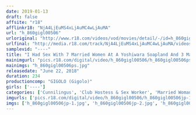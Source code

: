 ```yaml
---
date: 2019-01-13
draft: false
affsite: "r18"
afflinkr18: "NjA4LjEuMS4xLjAuMC4wLjAuMA"
url: "h_860gigl00506"
urloriginal: "http://www.r18.com/videos/vod/movies/detail/-/id=h_860gigl00506"
urlfinal: "http://media.r18.com/track/NjA4LjEuMS4xLjAuMC4wLjAuMA/videos/vod/movies/detail/-/id=h_860gigl00506"
samplevid: "----"
title: "I Had Sex With 7 Married Women At A Yoshiwara Soapland And 3 Married Call Girls In Uguisudani 4 Hours"
mainimgurl: "pics.r18.com/digital/video/h_860gigl00506/h_860gigl00506ps.jpg"
mainimgs: "h_860gigl00506ps.jpg"
releasedate: "June 22, 2018"
duration: 234
productioncomp: "GIGOLO (Gigolo)"
girls: ['----']
categories: ['Cunnilingus', 'Club Hostess & Sex Worker', 'Married Woman', 'Blowjob', '69', 'Fingering', 'Lotion', 'Over 4 Hours']
imgurls: ['pics.r18.com/digital/video/h_860gigl00506/h_860gigl00506jp-1.jpg', 'pics.r18.com/digital/video/h_860gigl00506/h_860gigl00506jp-2.jpg', 'pics.r18.com/digital/video/h_860gigl00506/h_860gigl00506jp-3.jpg', 'pics.r18.com/digital/video/h_860gigl00506/h_860gigl00506jp-4.jpg', 'pics.r18.com/digital/video/h_860gigl00506/h_860gigl00506jp-5.jpg', 'pics.r18.com/digital/video/h_860gigl00506/h_860gigl00506jp-6.jpg', 'pics.r18.com/digital/video/h_860gigl00506/h_860gigl00506jp-7.jpg', 'pics.r18.com/digital/video/h_860gigl00506/h_860gigl00506jp-8.jpg', 'pics.r18.com/digital/video/h_860gigl00506/h_860gigl00506jp-9.jpg', 'pics.r18.com/digital/video/h_860gigl00506/h_860gigl00506jp-10.jpg', 'pics.r18.com/digital/video/h_860gigl00506/h_860gigl00506jp-11.jpg', 'pics.r18.com/digital/video/h_860gigl00506/h_860gigl00506jp-12.jpg', 'pics.r18.com/digital/video/h_860gigl00506/h_860gigl00506jp-13.jpg', 'pics.r18.com/digital/video/h_860gigl00506/h_860gigl00506jp-14.jpg', 'pics.r18.com/digital/video/h_860gigl00506/h_860gigl00506jp-15.jpg', 'pics.r18.com/digital/video/h_860gigl00506/h_860gigl00506jp-16.jpg', 'pics.r18.com/digital/video/h_860gigl00506/h_860gigl00506jp-17.jpg', 'pics.r18.com/digital/video/h_860gigl00506/h_860gigl00506jp-18.jpg', 'pics.r18.com/digital/video/h_860gigl00506/h_860gigl00506jp-19.jpg', 'pics.r18.com/digital/video/h_860gigl00506/h_860gigl00506jp-20.jpg']
imgs: ['h_860gigl00506jp-1.jpg', 'h_860gigl00506jp-2.jpg', 'h_860gigl00506jp-3.jpg', 'h_860gigl00506jp-4.jpg', 'h_860gigl00506jp-5.jpg', 'h_860gigl00506jp-6.jpg', 'h_860gigl00506jp-7.jpg', 'h_860gigl00506jp-8.jpg', 'h_860gigl00506jp-9.jpg', 'h_860gigl00506jp-10.jpg', 'h_860gigl00506jp-11.jpg', 'h_860gigl00506jp-12.jpg', 'h_860gigl00506jp-13.jpg', 'h_860gigl00506jp-14.jpg', 'h_860gigl00506jp-15.jpg', 'h_860gigl00506jp-16.jpg', 'h_860gigl00506jp-17.jpg', 'h_860gigl00506jp-18.jpg', 'h_860gigl00506jp-19.jpg', 'h_860gigl00506jp-20.jpg']
---
```

